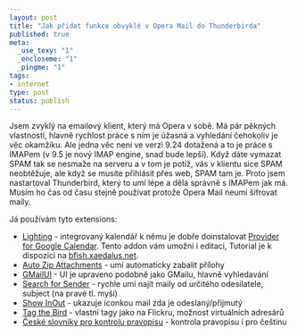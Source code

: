 ```yaml
--- 
layout: post
title: "Jak přidat funkce obvyklé v Opera Mail do Thunderbirda"
published: true
meta: 
  _use_texy: "1"
  _encloseme: "1"
  _pingme: "1"
tags: 
- internet
type: post
status: publish
---
```

<p>Jsem zvyklý na emailový klient, který má Opera v sobě. Má pár pěkných vlastností, hlavně rychlost práce s ním je úžasná a vyhledání čehokoliv je věc okamžiku. Ale jedna věc není ve verzi 9.24 dotažená a to je práce s IMAPem (v 9.5 je nový IMAP engine, snad bude lepší). Když dáte vymazat SPAM tak se nesmaže na serveru a v tom je potíž, vás v klientu sice SPAM neobtěžuje, ale když se musíte přihlásit přes web, SPAM tam je. Proto jsem nastartoval Thunderbird, který to umí lépe a dělá správně s IMAPem jak má. Musím ho čas od času stejně používat protože Opera Mail neumí šifrovat maily. </p>  <p>Já používám tyto extensions:</p>  <ul>   <li><a href="http://www.mozilla.org/projects/calendar/lightning/">Lighting</a> - integrovaný kalendář k němu je dobře doinstalovat <a href="https://addons.mozilla.org/cs/thunderbird/addon/4631">Provider for Google Calendar</a>. Tento addon vám umožní i editaci, Tutorial je k dispozici na <a href="http://bfish.xaedalus.net/?p=239">bfish.xaedalus.net</a>.</li>    <li><a href="https://addons.mozilla.org/cs/thunderbird/addon/4003">Auto Zip Attachments</a> - umí automaticky zabalit přílohy </li>    <li><a href="https://addons.mozilla.org/cs/thunderbird/addon/1339">GMailUI</a> - UI je upraveno podobně jako GMailu, hlavně vyhledavání </li>    <li><a href="https://addons.mozilla.org/cs/thunderbird/addon/3851">Search for Sender</a> - rychle umí najít maily od určitého odesílatele, subject (na pravé tl. myši) </li>    <li><a href="https://addons.mozilla.org/cs/thunderbird/addon/3492">Show InOut</a> - ukazuje iconkou mail zda je odeslaný/přijmutý </li>    <li><a href="https://addons.mozilla.org/cs/thunderbird/addon/1832">Tag the Bird</a> - vlastní tagy jako na Flickru, možnost virtuálních adresárů </li>    <li><a href="https://addons.mozilla.org/cs/thunderbird/browse/type:3">České slovníky pro kontrolu pravopisu</a> - kontrola pravopisu i pro češtinu </li> </ul>
